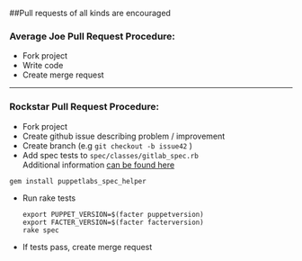##Pull requests of all kinds are encouraged



### Average Joe Pull Request Procedure:

- Fork project
- Write code
- Create merge request

---

### Rockstar Pull Request Procedure:


- Fork project
- Create github issue describing problem / improvement
- Create branch (e.g `git checkout -b issue42` )
- Add spec tests to `spec/classes/gitlab_spec.rb`   
Additional information [can be found here](http://puppetlabs.com/blog/the-next-generation-of-puppet-module-testing)

 ```gem install puppetlabs_spec_helper```
    
- Run rake tests

    ```
    export PUPPET_VERSION=$(facter puppetversion)  
    export FACTER_VERSION=$(facter facterversion)
    rake spec
    ```
    
- If tests pass, create merge request